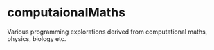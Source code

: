 # computaionalMaths

Various programming explorations derived from computational maths, physics, biology etc.
